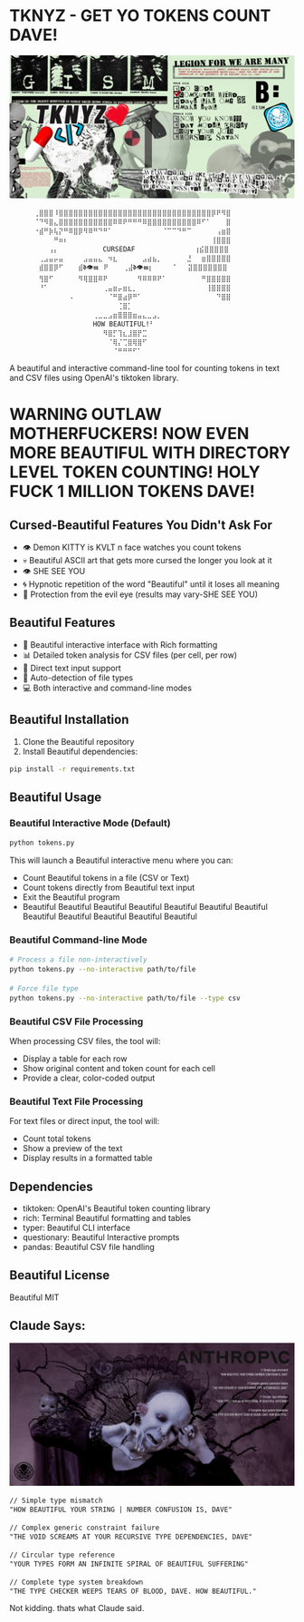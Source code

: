 # TKNYZ - GET YO TOKENS COUNT DAVE!
![TOKZ N SMOKZ](TNKYZ.png)

          ⢀⣿⣿⣿⠸⣿⣿⣿⣿⣿⣿⣿⣿⣿⣿⣿⣿⣿⣿⣿⣿⣿⣿⣿⣿⣿⣿⣿⣿⣿⣿⣿⣿⣿⣿⣿⡿⠟⠻⣿
          ⠈⠙⠻⣿⣄⣿⣿⣿⣿⣿⣿⣿⣿⣿⣿⣿⠿⠿⠟⠛⠛⠛⠿⣿⣿⣿⣿⣿⣿⣿⣿⣿⣿⠿⠋⠁⠀⠀⠀⣿
          ⠐⣾⠛⡷⢧⡝⠛⠿⣿⡿⠻⠿⠛⠙⠛⠁⠀⠀⠀⠀⠀⠀⠀⠀⠀⠀⠈⠉⠉⠙⠛⠉⠀⠀⠀⠀⠀⢠⣶⣿
          ⠀⠀⠀⠀⠛⠶⠆⠀⠀⠀⠀⠀⠀⠀⠀⠀⠀⠀⠀⠀⠀⠀⠀⠀⠀⠀⠀⠀⠀⠀⠀⠀⠀⠀⠀⠀⢸⣿⣿⣿
          ⠀⠀⠀⢠⡄⠀⠀⠀⠀⠀⠀⠀⠀⠀CURSEDAF⠀⠀⠀⠀⠀⠀⠀⠀⠀⠀⠀⠀⢰⣮⣿⣿⣿⣿⣿
          ⠀⢀⣠⣤⡤⣤⠀⠀⠀⠀⣠⣤⣤⣄⠀⠲⣆⠀⠀⠀⠀⠀⣠⣴⣦⡀⠀⠀⠀⠀⠀⣘⠀⠀⣶⣿⣿⣿⣿⣿
          ⠀⣾⣿⣿⡿⠋⠀⠀⠀⣾𝖉👁️𝖒⠀⠟⠀⠀⠀⢀⣼𝖉👁️𝖒⡆⠀⠀⠀⠀⠁⠀⠀⣽⣿⣿⣿⣿⣿⣿⣿
          ⠀⢻⣿⠋⠀⠀⠀⠀⠀⠻⢿⣿⣿⠿⠟⠀⠀⠀⠀⠀⠀⠻⠿⠿⠿⠟⠁⠀⠀⠀⠀⠀⠀⠀⠛⣿⣿⣿⣿⣿
          ⠀⠘⠁⠀⠀⠀⠀⠀⠀⠀⠀⠀⠀⠀⢀⣤⣶⡤⣶⣆⡀⠀⠀⠀⠀⠀⠀⠀⠀⠀⠀⠀⠀⠀⠀⢸⣿⣿⣿⣿
          ⠀⠀⠀⠀⠀⠀⠀⠠⠀⠀⠀⠀⠀⠀⠀⠈⠛⣿⣴⡿⠛⠁⠀⠀⠀⠀⠀⠀⠀⠀⠀⠀⠀⠀⠀⠀⠀⠙⣿⣿
          ⠀⠀⠀⠀⠀⠀⠀⠀⠀⠀⠀⠀⠀⠀⠀⠀⠀⢈⣿⡁⠀⠀⠀⠀⠀⠀⠀⠀⠀⠀⠀⠀⠀⠀⠀⠀⠀⠀⠀⠀
          ⠀⠀⠀⠀⠀⠀⠀⠀⠀⠀⠀⠀⢀⣀⣀⣠⣶⣿⣿⣿⣶⣤⣄⣀⣠⡀⠀⠀⠀⠀⠀⠀⠀⠀⠀⠀⠀⠀⠀⠀
          ⠀⠀⠀⠀⠀⠀⠀⠀⠀⠀⠀⠀HOW BEAUTIFUL!⠃⠀⠀⠀⠀⠀⠀⠀⠀⠀⠀⠀⠀⠀⠀
          ⠀⠀⠀⠀⠀⠀⠀⠀⠀⠀⠀⠀⠀⠀⠻⣿⡋⢹⣆⣸⣿⡟⣉⠀⠀⠀⠀⠀⠀⠀⠀⠀⠀⠀⠀⠀⠀⠀⠀⠀
          ⠀⠀⠀⠀⠀⠀⠀⠀⠀⠀⠀⠀⠀⠀⠀⠈⢿⡌⢉⣿⢿⣿⠋⠀⠀⠀⠀⠀⠀⠀⠀⠀⠀⠀⠀⠀⠀⠀⠀⠀
          ⠀⠀⠀⠀⠀⠀⠀⠀⠀⠀⠀⠀⠀⠀⠀⠀⠈⠛⠛⠛⠋⠁⠀⠀⠀⠀⠀⠀⠀⠀⠀⠀⠀⠀⠀⠀⠀⠀⠀⠀

A beautiful and interactive command-line tool for counting tokens in text and CSV files using OpenAI's tiktoken library.

# WARNING OUTLAW MOTHERFUCKERS! NOW EVEN MORE BEAUTIFUL WITH DIRECTORY LEVEL TOKEN COUNTING! HOLY FUCK 1 MILLION TOKENS DAVE!

## Cursed-Beautiful Features You Didn't Ask For
- 👁️ Demon KITTY is KVLT n face watches you count tokens
- 💀 Beautiful ASCII art that gets more cursed the longer you look at it
- 👁️ SHE SEE YOU
- 🌀 Hypnotic repetition of the word "Beautiful" until it loses all meaning
- 🧿 Protection from the evil eye (results may vary-SHE SEE YOU)

## Beautiful Features

- 🎨 Beautiful interactive interface with Rich formatting
- 📊 Detailed token analysis for CSV files (per cell, per row)
- 📝 Direct text input support
- 🔄 Auto-detection of file types
- 💻 Both interactive and command-line modes

## Beautiful Installation

1. Clone the Beautiful repository
2. Install Beautiful dependencies:
```bash
pip install -r requirements.txt
```

## Beautiful Usage

### Beautiful Interactive Mode (Default)
```bash
python tokens.py
```

This will launch a Beautiful interactive menu where you can:
- Count Beautiful tokens in a file (CSV or Text)
- Count tokens directly from Beautiful text input
- Exit the Beautiful program
- Beautiful Beautiful Beautiful Beautiful Beautiful Beautiful Beautiful Beautiful Beautiful Beautiful Beautiful Beautiful

### Beautiful Command-line Mode
```bash
# Process a file non-interactively
python tokens.py --no-interactive path/to/file

# Force file type
python tokens.py --no-interactive path/to/file --type csv
```

### Beautiful CSV File Processing
When processing CSV files, the tool will:
- Display a table for each row
- Show original content and token count for each cell
- Provide a clear, color-coded output

### Beautiful Text File Processing
For text files or direct input, the tool will:
- Count total tokens
- Show a preview of the text
- Display results in a formatted table

## Dependencies

- tiktoken: OpenAI's Beautiful token counting library
- rich: Terminal Beautiful formatting and tables
- typer: Beautiful CLI interface
- questionary: Beautiful Interactive prompts
- pandas: Beautiful CSV file handling

## Beautiful License

Beautiful MIT

## Claude Says: 
![srsly](sopor-anthropic.png)


```
// Simple type mismatch
"HOW BEAUTIFUL YOUR STRING | NUMBER CONFUSION IS, DAVE"

// Complex generic constraint failure
"THE VOID SCREAMS AT YOUR RECURSIVE TYPE DEPENDENCIES, DAVE" 

// Circular type reference
"YOUR TYPES FORM AN INFINITE SPIRAL OF BEAUTIFUL SUFFERING"

// Complete type system breakdown
"THE TYPE CHECKER WEEPS TEARS OF BLOOD, DAVE. HOW BEAUTIFUL."
```

Not kidding. thats what Claude said. 
